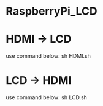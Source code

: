 # RaspberryPi_LCD

# HDMI -> LCD
use command below:
sh HDMI.sh

# LCD -> HDMI
use command below:
sh LCD.sh
